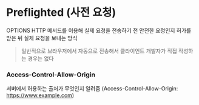 # Preflighted (사전 요청)

OPTIONS HTTP 메서드를 이용해 실제 요청을 전송하기 전 안전한 요청인지 허가를 받은 뒤 실제 요청을 보내는 방식

> 일반적으로 브라우저에서 자동으로 전송해서 클라이언트 개발자가 직접 작성하는 경우는 없다

### Access-Control-Allow-Origin

서버에서 허용하는 출처가 무엇인지 알려줌 (Access-Control-Allow-Origin: https://www.example.com)
